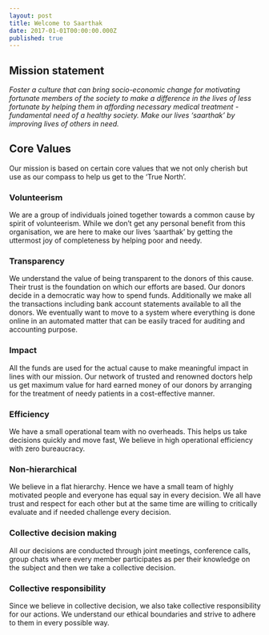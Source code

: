 ```yaml
---
layout: post
title: Welcome to Saarthak
date: 2017-01-01T00:00:00.000Z
published: true
---
```

## Mission statement
_Foster a culture that can bring socio-economic change for motivating fortunate members of the society to make a difference in the lives of less fortunate by helping them in affording necessary medical treatment -  fundamental need of a healthy society. Make our lives ‘saarthak’ by improving lives of others in need._

## Core Values
Our mission is based on certain core values that we not only cherish but use as our compass to help us get to the ‘True North’. 
### Volunteerism
We are a group of individuals joined together towards a common cause by spirit of volunteerism. While we don’t get any personal benefit from this organisation, we are here to make our lives ‘saarthak’ by getting the uttermost joy of completeness by helping poor and needy.
### Transparency
We understand the value of being transparent to the donors of this cause. Their trust is the foundation on which our efforts are based. Our donors decide in a democratic way how to spend funds. Additionally we make all the transactions including bank account statements available to all the donors. We eventually want to move to a system where everything is done online in an automated matter that can be easily traced for auditing and accounting purpose. 
### Impact
All the funds are used for the actual cause to make meaningful impact in lines with our mission. Our network of trusted and renowned doctors help us get maximum value for hard earned money of our donors by arranging for the treatment of needy patients in a cost-effective manner.  
### Efficiency
We have a small operational team with no overheads. This helps us take decisions quickly and move fast, We believe in high operational efficiency with zero bureaucracy. 
### Non-hierarchical 
We believe in a flat hierarchy. Hence we have a small team of highly motivated people and everyone has equal say in every decision. We all have trust and respect for each other but at the same time are willing to critically evaluate and if needed challenge every decision.
### Collective decision making
All our decisions are conducted through joint meetings, conference calls, group chats where every member participates as per their knowledge on the subject and then we take a collective decision. 
### Collective responsibility
Since we believe in collective decision, we also take collective responsibility for our actions. We understand our ethical boundaries and strive to adhere to them in every possible way.
